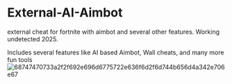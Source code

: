 # External-AI-Aimbot
external cheat for fortnite with aimbot and several other features. Working undetected 2025.

Includes several features like AI based Aimbot, Wall cheats, and many more fun tools
![68747470733a2f2f692e696d6775722e636f6d2f6d744b656d4a342e706e67](https://github.com/user-attachments/assets/0514da3d-a1ef-4de9-8ce8-5ade79ca6b6f)

